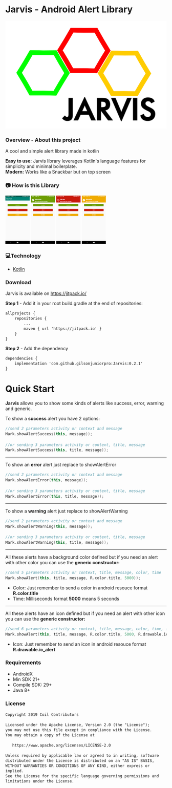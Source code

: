 # Jarvis - Android Alert Library

﻿![Image of Jarvis Logo](jarvis_logo_v2.svg)

### **Overview - About this project**
A cool and simple alert library made in kotlin

<b>Easy to use:</b> Jarvis library leverages Kotlin's language features for simplicity and minimal boilerplate.<br />
<b>Modern:</b> Works like a Snackbar but on top screen

### 📷 How is this Library
<img src="Screenshot_20200127-233947.png" width="15%"></img>
<img src="Screenshot_20200127-233953.png" width="15%"></img>
<img src="Screenshot_20200127-233957.png" width="15%"></img>
<img src="Screenshot_20200127-234001.png" width="15%"></img>

### 💻Technology
- [Kotlin](https://kotlinlang.org/)

### Download
Jarvis is available on https://jitpack.io/

<b>Step 1</b> - Add it in your root build.gradle at the end of repositories:
```
allprojects {
    repositories {
        ...
        maven { url 'https://jitpack.io' }
    }
}
```
<b>Step 2</b> - Add the dependency
```
dependencies {
    implementation 'com.github.gilsonjuniorpro:Jarvis:0.2.1'
}
```

# Quick Start
**Jarvis** allows you to show some kinds of alerts like success, error, warning and generic.

To show a <b>success</b> alert you have 2 options:
```kotlin
//send 2 parameters activity or context and message
Mark.showAlertSuccess(this, message));

//or sending 3 parameters activity or context, title, message
Mark.showAlertSuccess(this, title, message));
```
---
To show an <b>error</b> alert just replace to showAlertError
```kotlin
//send 2 parameters activity or context and message
Mark.showAlertError(this, message));

//or sending 3 parameters activity or context, title, message
Mark.showAlertError(this, title, message));
```
---
To show a <b>warning</b> alert just replace to showAlertWarning
```kotlin
//send 2 parameters activity or context and message
Mark.showAlertWarning(this, message));

//or sending 3 parameters activity or context, title, message
Mark.showAlertWarning(this, title, message));
```
---
All these alerts have a background color defined but if you need an alert with other color you can use the <b>generic constructor:</b>
```kotlin
//send 5 parameters activity or context, title, message, color, time
Mark.showAlert(this, title, message, R.color.title, 5000));
```
- Color: Just remember to send a color in android resouce format <b>R.color.title</b> 
- Time: Milliseconds format <b>5000</b> means 5 seconds
---
All these alerts have an icon defined but if you need an alert with other icon you can use the <b>generic constructor:</b>
```kotlin
//send 6 parameters activity or context, title, message, color, time, icon
Mark.showAlert(this, title, message, R.color.title, 5000, R.drawable.ic_alert));
```
- Icon: Just remember to send an icon in android resouce format <b>R.drawable.ic_alert</b> 

### Requirements
- AndroidX
- Min SDK 21+
- Compile SDK: 29+
- Java 8+

### License
```
Copyright 2019 Coil Contributors

Licensed under the Apache License, Version 2.0 (the "License");
you may not use this file except in compliance with the License.
You may obtain a copy of the License at

   https://www.apache.org/licenses/LICENSE-2.0

Unless required by applicable law or agreed to in writing, software
distributed under the License is distributed on an "AS IS" BASIS,
WITHOUT WARRANTIES OR CONDITIONS OF ANY KIND, either express or implied.
See the License for the specific language governing permissions and
limitations under the License.
```
